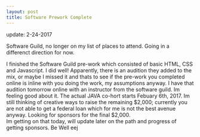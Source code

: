 ```yaml
---
layout: post
title: Software Prework Complete
---
```


update: 2-24-2017

Software Guild, no longer on my list of places to attend.  Going in a differenct direction for now.

I finished the Software Guild pre-work which consisted of basic HTML, CSS and Javascript.  I did well!
Apparently, there is an audition they added to the mix, or maybe I missed it and thats to see if the pre-work
you completed online is inline with you doing the work, my assumptions anyway.  I have that audition tomorrow
online with an instructor from the software guild.  Im feeling good about it.  The actual JAVA co-hort starts
Febuary 6th, 2017.  Im still thinking of creative ways to raise the remaining $2,000; currently you are not able
to get a federal loan which for me is not the best avenue anyway.  Looking for sponsors for the final $2,000.  
Im getting on that today, will update later on the path and progress of getting sponsors.  Be Well eej



